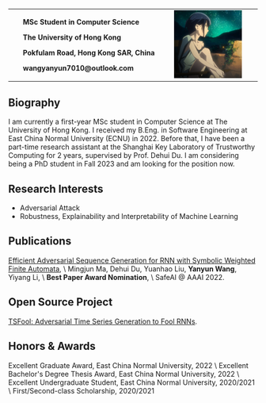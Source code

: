 <table border="0">
  <tr>
    <td width="65%">
      <p><b>&nbsp; &nbsp; &nbsp; MSc Student in Computer Science</b></p>
      <p><b>&nbsp; &nbsp; &nbsp; The University of Hong Kong</b></p>
      <p><b>&nbsp; &nbsp; &nbsp; Pokfulam Road, Hong Kong SAR, China</b></p>
      <p><b>&nbsp; &nbsp; &nbsp; wangyanyun7010@outlook.com</b></p>
    </td>
    <td width="30%">
      <img src="5hyhx.jpg" width="100%">
    </td>
    <td width="5%">
    </td>
  </tr>
</table>

## Biography
I am currently a first-year MSc student in Computer Science at The University of Hong Kong. I received my B.Eng. in Software Engineering at East China Normal University (ECNU) in 2022. Before that, I have been a part-time research assistant at the Shanghai Key Laboratory of Trustworthy Computing for 2 years, supervised by Prof. Dehui Du. I am considering being a PhD student in Fall 2023 and am looking for the position now.

## Research Interests
- Adversarial Attack
- Robustness, Explainability and Interpretability of Machine Learning

## Publications
[Efficient Adversarial Sequence Generation for RNN with Symbolic Weighted Finite Automata](http://ceur-ws.org/Vol-3087/paper_19.pdf), \\
Mingjun Ma, Dehui Du, Yuanhao Liu, **Yanyun Wang**, Yiyang Li, \\
**Best Paper Award Nomination**, \\
SafeAI @ AAAI 2022.

## Open Source Project
[TSFool: Adversarial Time Series Generation to Fool RNNs](https://github.com/wangyanyun7010/TSFool-adversarial-time-series-generation-to-fool-RNNs).

## Honors & Awards
Excellent Graduate Award, East China Normal University, 2022 \\
Excellent Bachelor's Degree Thesis Award, East China Normal University, 2022 \\
Excellent Undergraduate Student, East China Normal University, 2020/2021 \\
First/Second-class Scholarship, 2020/2021
